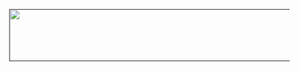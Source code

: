 <div id="header" align="center">

<a href=" ">
<img src="https://64.media.tumblr.com/5c8d9102fc95e7688de7dfff0c1776dd/a14d88b055b5c762-31/s2048x3072/58f46d7d8fa7cd4fee286a379353e925f1863b8d.pnj" width='508' height='94'>
</a>
